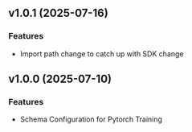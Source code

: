 ## v1.0.1 (2025-07-16)

### Features

 * Import path change to catch up with SDK change


## v1.0.0 (2025-07-10)

### Features

 * Schema Configuration for Pytorch Training

